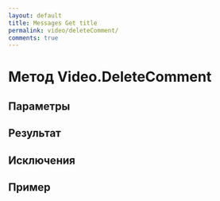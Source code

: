 ```yaml
---
layout: default
title: Messages Get title
permalink: video/deleteComment/
comments: true
---
```

# Метод Video.DeleteComment

## Параметры

## Результат

## Исключения

## Пример
```csharp

```
